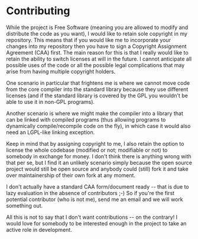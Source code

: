 Contributing
============

While the project is Free Software (meaning you are allowed to modify and
distribute the code as you want), I would like to retain sole copyright in
my repository. This means that if you would like me to incorporate your
changes into my repository then you have to sign a Copyright Assignment
Agreement (CAA) first. The main reason for this is that I really would
like to retain the ability to switch licenses at will in the future. I
cannot anticipate all possible uses of the code or all the possible legal
complications that may arise from having multiple copyright holders.

One scenario in particular that frightens me is where we cannot move code
from the core compiler into the standard library because they use different
licenses (and if the standard library is covered by the GPL you wouldn't
be able to use it in non-GPL programs).

Another scenario is where we might make the compiler into a library that
can be linked with compiled programs (thus allowing programs to dynamically
compile/recompile code on the fly), in which case it would also need an
LGPL-like linking exception.

Keep in mind that by assigning copyright to me, I also retain the option
to license the whole codebase (modified or not; modifiable or not) to
somebody in exchange for money. I don't think there is anything wrong with
that per se, but I find it an unlikely scenario simply because the open
source project would still be open source and anybody could (still) fork
it and take over maintainership of their own fork at any moment.

I don't actually have a standard CAA form/document ready -- that is due
to lazy evaluation in the absence of contributors ;-) So if you're the
first potential contributor (who is not me), send me an email and we will
work something out.

All this is not to say that I don't want contributions -- on the contrary!
I would love for somebody to be interested enough in the project to take
an active role in development.
